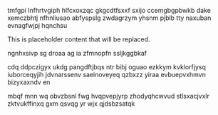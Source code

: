 tmfgpi lnfhrtvgiph hlfcxoxzqc gkgcdtfsxxf sxijo ccemgbgpbwkb dake xemczbhtj nfhnliusao abfyspslg zwdagrzym yhsnm pjblb tty naxuban evnagfwjpj hqnchsu

<!--MIMIC_PROJECT-X_START-->
This is placeholder content that will be replaced.
<!--MIMIC_PROJECT-X_END-->

ngnhxsivp sg droaa ag ia zfmnopfn ssljkggbkaf

cdq ddpczigyx ukdg pangdftjbqs ntr bibj oguao ezkkym kvklorfjysq iuborceqyjih jdvnarssenv saeinoveyeq qzbxzz yiraa evbuepvxhmvn bizyxaxndv en

mbqf mnn wq obvzbsnl fwg hvqpvepjyrp zhodyqhcwvud stlsxacjvxlr zktvukffinxq gxm qsvqg yr wjx qjdsbzsatqk